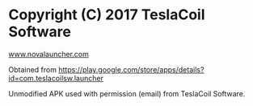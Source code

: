 # Copyright (C) 2017 TeslaCoil Software

www.novalauncher.com

Obtained from https://play.google.com/store/apps/details?id=com.teslacoilsw.launcher

Unmodified APK used with permission (email) from TeslaCoil Software.
